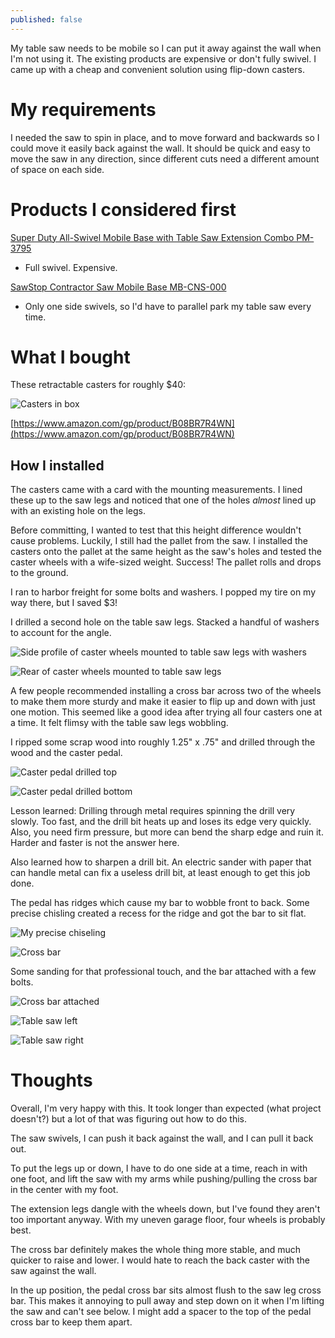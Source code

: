 ```yaml
---
published: false
---
```

My table saw needs to be mobile so I can put it away against the wall when I'm not using it. The existing products are expensive or don't fully swivel. I came up with a cheap and convenient solution using flip-down casters.

# My requirements

I needed the saw to spin in place, and to move forward and backwards so I could move it easily back against the wall. It should be quick and easy to move the saw in any direction, since different cuts need a different amount of space on each side.

# Products I considered first

[Super Duty All-Swivel Mobile Base with Table Saw Extension Combo PM-3795](https://boratool.com/bora-pm-3795-all-swivel-mobile-base-with-table-saw-extension.html)
* Full swivel. Expensive.

[SawStop Contractor Saw Mobile Base MB-CNS-000](https://www.sawstop.com/product/contractor-saw-mobile-base-mb-cns-000/)
* Only one side swivels, so I'd have to parallel park my table saw every time.

# What I bought

These retractable casters for roughly $40:

![Casters in box]({{site.baseurl}}/images/table-saw-wheels/wheels-10.jpg)

[https://www.amazon.com/gp/product/B08BR7R4WN](https://www.amazon.com/gp/product/B08BR7R4WN)

## How I installed

The casters came with a card with the mounting measurements. I lined these up to the saw legs and noticed that one of the holes *almost* lined up with an existing hole on the legs.

Before committing, I wanted to test that this height difference wouldn't cause problems. Luckily, I still had the pallet from the saw. I installed the casters onto the pallet at the same height as the saw's holes and tested the caster wheels with a wife-sized weight. Success! The pallet rolls and drops to the ground.

I ran to harbor freight for some bolts and washers. I popped my tire on my way there, but I saved $3!

I drilled a second hole on the table saw legs. Stacked a handful of washers to account for the angle.

![Side profile of caster wheels mounted to table saw legs with washers]({{site.baseurl}}/images/table-saw-wheels/wheels-5.jpg)

![Rear of caster wheels mounted to table saw legs]({{site.baseurl}}/images/table-saw-wheels/wheels-6.jpg)

A few people recommended installing a cross bar across two of the wheels to make them more sturdy and make it easier to flip up and down with just one motion. This seemed like a good idea after trying all four casters one at a time. It felt flimsy with the table saw legs wobbling.

I ripped some scrap wood into roughly 1.25" x .75" and drilled through the wood and the caster pedal.

![Caster pedal drilled top]({{site.baseurl}}/images/table-saw-wheels/wheels-2.jpg)

![Caster pedal drilled bottom]({{site.baseurl}}/images/table-saw-wheels/wheels-3.jpg)

Lesson learned: Drilling through metal requires spinning the drill very slowly. Too fast, and the drill bit heats up and loses its edge very quickly. Also, you need firm pressure, but more can bend the sharp edge and ruin it. Harder and faster is not the answer here.

Also learned how to sharpen a drill bit. An electric sander with paper that can handle metal can fix a useless drill bit, at least enough to get this job done.

The pedal has ridges which cause my bar to wobble front to back. Some precise chisling created a recess for the ridge and got the bar to sit flat.

![My precise chiseling]({{site.baseurl}}/images/table-saw-wheels/wheels-1.jpg)

![Cross bar]({{site.baseurl}}/images/table-saw-wheels/wheels-0.jpg)

Some sanding for that professional touch, and the bar attached with a few bolts.

![Cross bar attached]({{site.baseurl}}/images/table-saw-wheels/wheels-7.jpg)

![Table saw left]({{site.baseurl}}/images/table-saw-wheels/wheels-8.jpg)

![Table saw right]({{site.baseurl}}/images/table-saw-wheels/wheels-9.jpg)

# Thoughts

Overall, I'm very happy with this. It took longer than expected (what project doesn't?) but a lot of that was figuring out how to do this.

The saw swivels, I can push it back against the wall, and I can pull it back out.

To put the legs up or down, I have to do one side at a time, reach in with one foot, and lift the saw with my arms while pushing/pulling the cross bar in the center with my foot.

The extension legs dangle with the wheels down, but I've found they aren't too important anyway. With my uneven garage floor, four wheels is probably best.

The cross bar definitely makes the whole thing more stable, and much quicker to raise and lower. I would hate to reach the back caster with the saw against the wall.

In the up position, the pedal cross bar sits almost flush to the saw leg cross bar. This makes it annoying to pull away and step down on it when I'm lifting the saw and can't see below. I might add a spacer to the top of the pedal cross bar to keep them apart.
